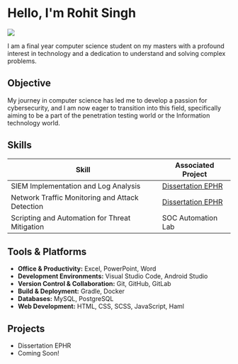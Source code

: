 # Hello, I'm Rohit Singh
<a href="https://www.linkedin.com/in/rohit-singh-215173215/"><img src="https://img.shields.io/badge/-LinkedIn-0072b1?&style=for-the-badge&logo=linkedin&logoColor=white" /></a>

I am a final year computer science student on my masters with a profound interest in technology and a dedication to understand and solving complex problems.

## Objective

My journey in computer science has led me to develop a passion for cybersecurity, and I am now eager to transition into this field, specifically aiming to be a part of the penetration testing world or the Information technology world.

## Skills

| Skill                                         | Associated Project         |
|-----------------------------------------------|----------------------------|
| SIEM Implementation and Log Analysis          | <a href="https://github.com/Macvncpro/Dissertation-EPHR">Dissertation EPHR</a>|
| Network Traffic Monitoring and Attack Detection | <a href="https://github.com/Macvncpro/Dissertation-EPHR">Dissertation EPHR</a>|
| Scripting and Automation for Threat Mitigation | SOC Automation Lab|

## Tools & Platforms

- **Office & Productivity:** Excel, PowerPoint, Word
- **Development Environments:** Visual Studio Code, Android Studio  
- **Version Control & Collaboration:** Git, GitHub, GitLab  
- **Build & Deployment:** Gradle, Docker 
- **Databases:** MySQL, PostgreSQL
- **Web Development:** HTML, CSS, SCSS, JavaScript, Haml 

## Projects
- Dissertation EPHR
- Coming Soon!

<!--
**Macvncpro/Macvncpro** is a ✨ _special_ ✨ repository because its `README.md` (this file) appears on your GitHub profile.

Here are some ideas to get you started:

- 🔭 I’m currently working on ...
- 🌱 I’m currently learning ...
- 👯 I’m looking to collaborate on ...
- 🤔 I’m looking for help with ...
- 💬 Ask me about ...
- 📫 How to reach me: ...
- 😄 Pronouns: ...
- ⚡ Fun fact: ...
-->
